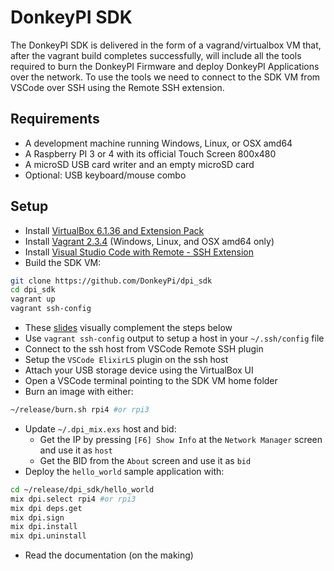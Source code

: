 # DonkeyPI SDK

The DonkeyPI SDK is delivered in the form of a vagrand/virtualbox VM that, after the vagrant build completes successfully, will include all the tools required to burn the DonkeyPI Firmware and deploy DonkeyPI Applications over the network. To use the tools we need to connect to the SDK VM from VSCode over SSH using the Remote SSH extension.

## Requirements

- A development machine running Windows, Linux, or OSX amd64
- A Raspberry PI 3 or 4 with its official Touch Screen 800x480
- A microSD USB card writer and an empty microSD card
- Optional: USB keyboard/mouse combo

## Setup

- Install [VirtualBox 6.1.36 and Extension Pack](https://download.virtualbox.org/virtualbox/6.1.36/)
- Install [Vagrant 2.3.4](https://releases.hashicorp.com/vagrant/2.3.4/) (Windows, Linux, and OSX amd64 only)
- Install [Visual Studio Code with Remote - SSH Extension](https://code.visualstudio.com/docs/remote/ssh)
- Build the SDK VM:
```bash
git clone https://github.com/DonkeyPi/dpi_sdk
cd dpi_sdk
vagrant up
vagrant ssh-config
```
- These [slides](https://docs.google.com/presentation/d/18vayymWrIjg5twljmce3K60IyG-qcv1i7YxsMlNSy3w/edit?usp=sharing) visually complement the steps below
- Use `vagrant ssh-config` output to setup a host in your `~/.ssh/config` file
- Connect to the ssh host from VSCode Remote SSH plugin
- Setup the `VSCode ElixirLS` plugin on the ssh host
- Attach your USB storage device using the VirtualBox UI
- Open a VSCode terminal pointing to the SDK VM home folder
- Burn an image with either:
```bash
~/release/burn.sh rpi4 #or rpi3
```
- Update `~/.dpi_mix.exs` host and bid:
    - Get the IP by pressing `[F6] Show Info` at the `Network Manager` screen and use it as `host`
    - Get the BID from the `About` screen and use it as `bid`
- Deploy the `hello_world` sample application with:
```bash
cd ~/release/dpi_sdk/hello_world
mix dpi.select rpi4 #or rpi3
mix dpi deps.get
mix dpi.sign
mix dpi.install
mix dpi.uninstall
```
- Read the documentation (on the making)
